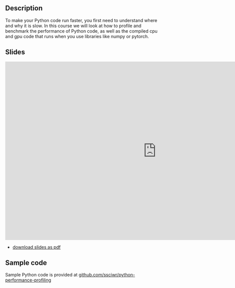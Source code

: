 ## Description

To make your Python code run faster, you first need to understand where and why it is slow.
In this course we will look at how to profile and benchmark the performance of Python code,
as well as the compiled cpu and gpu code that runs when you use libraries like numpy or pytorch.

## Slides

<iframe src="https://docs.google.com/presentation/d/e/2PACX-1vTNchvgvICG1YlGtMKO_WX7cYBcu0tnL9OG5xx1UKhOBoPBCgU4sKBpUA09_b3CU2q7XGnKjlThOwdh/embed?start=false&loop=false&delayms=3000" frameborder="0" width="960" height="569" allowfullscreen="true" mozallowfullscreen="true" webkitallowfullscreen="true"></iframe>

- [download slides as pdf](https://github.com/ssciwr/python-performance-profiling/raw/main/docs/slides/slides.pdf)

## Sample code

Sample Python code is provided at [github.com/ssciwr/python-performance-profiling](https://github.com/ssciwr/python-performance-profiling)
